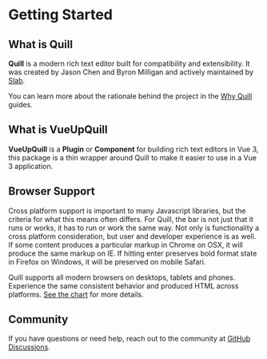 # Getting Started

## What is Quill

**Quill** is a modern rich text editor built for compatibility and extensibility. It was created by Jason Chen and Byron Milligan and actively maintained by [Slab](https://slab.com/).

You can learn more about the rationale behind the project in the [Why Quill](https://quilljs.com/guides/why-quill/) guides.

## What is VueUpQuill

**VueUpQuill** is a **Plugin** or **Component** for building rich text editors in Vue 3, this package is a thin wrapper around Quill to make it easier to use in a Vue 3 application.

## Browser Support

Cross platform support is important to many Javascript libraries, but the criteria for what this means often differs. For Quill, the bar is not just that it runs or works, it has to run or work the same way. Not only is functionality a cross platform consideration, but user and developer experience is as well. If some content produces a particular markup in Chrome on OSX, it will produce the same markup on IE. If hitting enter preserves bold format state in Firefox on Windows, it will be preserved on mobile Safari.

Quill supports all modern browsers on desktops, tablets and phones. Experience the same consistent behavior and produced HTML across platforms. [See the chart](https://github.com/quilljs/quill/#readme) for more details.


## Community

If you have questions or need help, reach out to the community at [GitHub Discussions](https://github.com/vueup/vueup-quill/discussions).
